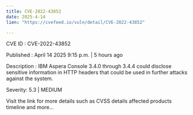 ```yaml
---
title: CVE-2022-43852
date: 2025-4-14
lien: "https://cvefeed.io/vuln/detail/CVE-2022-43852"

---
```


CVE ID : CVE-2022-43852

Published :  April 14
2025
9:15 p.m. | 5 hours ago

Description : IBM Aspera Console 3.4.0 through 3.4.4 could disclose sensitive information in HTTP headers that could be used in further attacks against the system.

Severity: 5.3 | MEDIUM

Visit the link for more details
such as CVSS details
affected products
timeline
and more...
